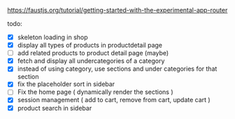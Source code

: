 https://faustjs.org/tutorial/getting-started-with-the-experimental-app-router

todo:

- [x] skeleton loading in shop
- [x] display all types of products in productdetail page
- [ ] add related products to product detail page (maybe)
- [x] fetch and display all undercategories of a category
- [x] instead of using category, use sections and under categories for that section
- [x] fix the placeholder sort in sidebar
- [ ] Fix the home page ( dynamically render the sections )
- [x] session management ( add to cart, remove from cart, update cart )
- [x] product search in sidebar
